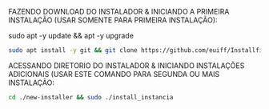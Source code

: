 FAZENDO DOWNLOAD DO INSTALADOR & INICIANDO A PRIMEIRA INSTALAÇÃO (USAR SOMENTE PARA PRIMEIRA INSTALAÇÃO):

sudo apt -y update && apt -y upgrade

```bash
sudo apt install -y git && git clone https://github.com/euiff/Installfire && sudo chmod -R 777 Installfire && cd Installfire && sudo ./install_primaria
```

ACESSANDO DIRETORIO DO INSTALADOR & INICIANDO INSTALAÇÕES ADICIONAIS (USAR ESTE COMANDO PARA SEGUNDA OU MAIS INSTALAÇÃO:
```bash
cd ./new-installer && sudo ./install_instancia
```

